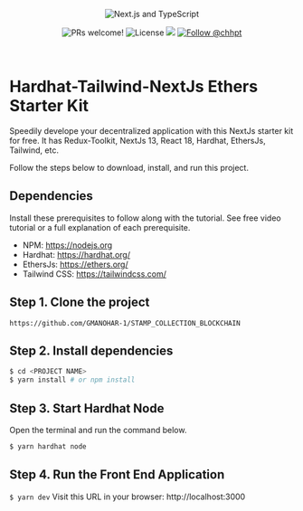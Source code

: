 <p align="center">
  <img src="https://user-images.githubusercontent.com/26466516/107675802-36216b80-6c77-11eb-8db1-4d3407dc53d9.png" alt="Next.js and TypeScript">
</p>

<p align="center">
  <img src="https://img.shields.io/static/v1?label=PRs&message=welcome&style=for-the-badge&color=24B36B&labelColor=000000" alt="PRs welcome!" />

  <img alt="License" src="https://img.shields.io/github/license/chhpt/typescript-nextjs-starter?style=for-the-badge&color=24B36B&labelColor=000000">
<img src="https://www.google.com/search?q=ipfs&sca_esv=579212778&sxsrf=AM9HkKkhLPGfRHixval_B2l4a1HTOJXiSg:1699037045838&tbm=isch&source=iu&ictx=1&vet=1&fir=-jN9smKJ90wTRM%252CWEYfAPaq-lVKuM%252C%252Fg%252F11b8zj9c0r%253BRSCmIi5Za4-n1M%252CiOFLdbIg2JqoLM%252C_%253BbN44bQY6UYYCDM%252CJblXE8JsiPA5NM%252C_%253B3a8EXaPd9aiOhM%252C6Py1vA3vlFHF_M%252C_%253BAL7hhs52G7U1-M%252C8RziFFcGYP8l8M%252C_&usg=AI4_-kRTqXE4PeEoCULE2z2uqBp_tP1Lsg&sa=X&ved=2ahUKEwjp786cvqiCAxUD2DgGHRfhDtcQ_B16BAguEAE#imgrc=-jN9smKJ90wTRM"/>
  <a href="https://twitter.com/intent/follow?screen_name=cwuyiqing">
    <img src="https://img.shields.io/twitter/follow/cwuyiqing?style=for-the-badge&color=24B36B&labelColor=000000" alt="Follow @chhpt" />
  </a>
</p>

<br>


# Hardhat-Tailwind-NextJs Ethers Starter Kit
Speedily develope your decentralized application with this NextJs starter kit for free. It has Redux-Toolkit, NextJs 13, React 18, Hardhat, EthersJs, Tailwind, etc.

Follow the steps below to download, install, and run this project.

## Dependencies
Install these prerequisites to follow along with the tutorial. See free video tutorial or a full explanation of each prerequisite.
- NPM: https://nodejs.org
- Hardhat: https://hardhat.org/
- EthersJs: https://ethers.org/
- Tailwind CSS: https://tailwindcss.com/


## Step 1. Clone the project
`https://github.com/GMANOHAR-1/STAMP_COLLECTION_BLOCKCHAIN`

## Step 2. Install dependencies
```sh
$ cd <PROJECT NAME>
$ yarn install # or npm install
```
## Step 3. Start Hardhat Node
Open the terminal and run the command below.
```sh
$ yarn hardhat node
```

## Step 4. Run the Front End Application
`$ yarn dev`
Visit this URL in your browser: http://localhost:3000

